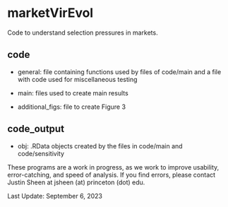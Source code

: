 # marketVirEvol

Code to understand selection pressures in markets.

## code
- general: file containing functions used by files of code/main and a file with code used for miscellaneous testing

- main: files used to create main results

- additional_figs: file to create Figure 3
## code_output
- obj: .RData objects created by the files in code/main and code/sensitivity

These programs are a work in progress, as we work to improve usability, error-catching, and speed of analysis. If you find errors, please contact Justin Sheen at jsheen (at) princeton (dot) edu.

Last Update: September 6, 2023
